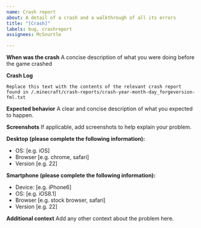 ```yaml
---
name: Crash report
about: A detail of a crash and a walkthrough of all its errors
title: "[Crash]"
labels: bug, crashreport
assignees: McSnurtle

---
```


**When was the crash**
A concise description of what you were doing before the game crashed

**Crash Log**
```
Replace this text with the contents of the relevant crash report
found in /.minecraft/crash-reports/crash-year-month-day_forgeversion-fml.txt
```

**Expected behavior**
A clear and concise description of what you expected to happen.

**Screenshots**
If applicable, add screenshots to help explain your problem.

**Desktop (please complete the following information):**
 - OS: [e.g. iOS]
 - Browser [e.g. chrome, safari]
 - Version [e.g. 22]

**Smartphone (please complete the following information):**
 - Device: [e.g. iPhone6]
 - OS: [e.g. iOS8.1]
 - Browser [e.g. stock browser, safari]
 - Version [e.g. 22]

**Additional context**
Add any other context about the problem here.
